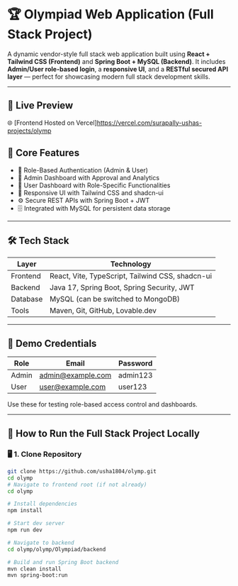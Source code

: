# 🏆 Olympiad Web Application (Full Stack Project)

A dynamic vendor-style full stack web application built using **React + Tailwind CSS (Frontend)** and **Spring Boot + MySQL (Backend)**. It includes **Admin/User role-based login**, a **responsive UI**, and a **RESTful secured API layer** — perfect for showcasing modern full stack development skills.

---

## 🔗 Live Preview

🌐 [Frontend Hosted on Vercel]https://vercel.com/surapally-ushas-projects/olymp      

## 🎯 Core Features

- 🔐 Role-Based Authentication (Admin & User)
- 🧑 Admin Dashboard with Approval and Analytics
- 👤 User Dashboard with Role-Specific Functionalities
- 🎨 Responsive UI with Tailwind CSS and shadcn-ui
- ⚙️ Secure REST APIs with Spring Boot + JWT
- 🗄️ Integrated with MySQL for persistent data storage

---
## 🛠️ Tech Stack

| Layer        | Technology                                      |
|--------------|--------------------------------------------------|
| Frontend     | React, Vite, TypeScript, Tailwind CSS, shadcn-ui|
| Backend      | Java 17, Spring Boot, Spring Security, JWT       |
| Database     | MySQL (can be switched to MongoDB)               |
| Tools        | Maven, Git, GitHub, Lovable.dev                  |

---

## 🧪 Demo Credentials

| Role   | Email                | Password   |
|--------|----------------------|------------|
| Admin  | admin@example.com    | admin123   |
| User   | user@example.com     | user123    |

Use these for testing role-based access control and dashboards.

---

## 📂 How to Run the Full Stack Project Locally

### 🖥️ 1. Clone Repository

```bash
git clone https://github.com/usha1804/olymp.git
cd olymp
# Navigate to frontend root (if not already)
cd olymp

# Install dependencies
npm install

# Start dev server
npm run dev

# Navigate to backend
cd olymp/olymp/Olympiad/backend

# Build and run Spring Boot backend
mvn clean install
mvn spring-boot:run
